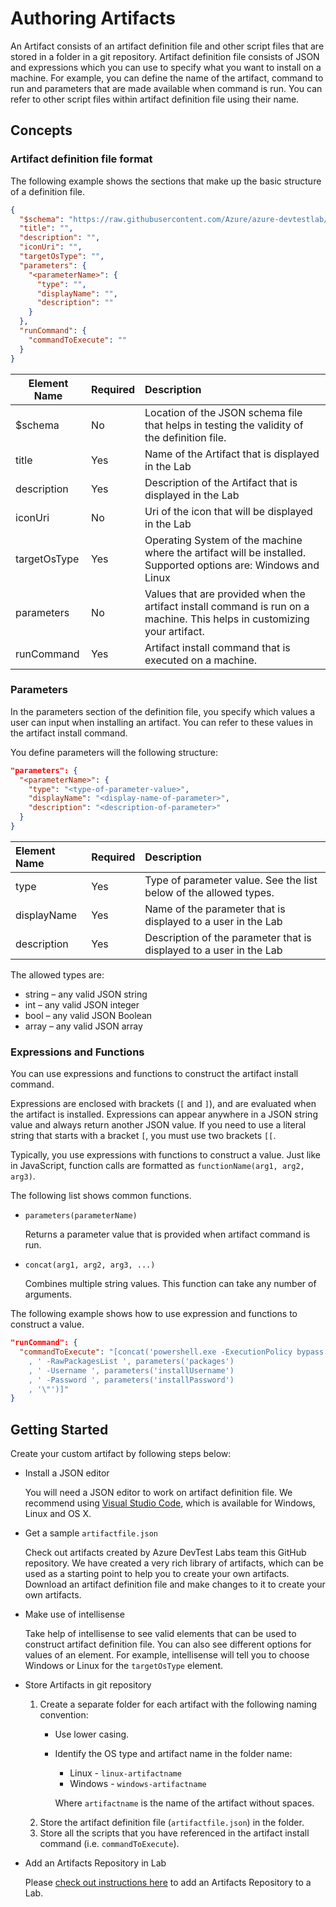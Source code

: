 # Authoring Artifacts

An Artifact consists of an artifact definition file and other script files that are stored in a folder in a git repository. Artifact definition file consists of JSON and expressions which you can use to specify what you want to install on a machine. For example, you can define the name of the artifact, command to run and parameters that are made available when command is run. You can refer to other script files within artifact definition file using their name.
 
## Concepts

### __Artifact definition file format__

The following example shows the sections that make up the basic structure of a definition file.

```JSON
{
  "$schema": "https://raw.githubusercontent.com/Azure/azure-devtestlab/master/schemas/2016-11-28/dtlArtifacts.json",
  "title": "",
  "description": "",
  "iconUri": "",
  "targetOsType": "",
  "parameters": {
    "<parameterName>": {
      "type": "",
      "displayName": "",
      "description": ""
    }
  },
  "runCommand": {
    "commandToExecute": ""
  }
}
```

|Element Name |Required |Description
|-------------|:--------|:-----------
|$schema      |No       |Location of the JSON schema file that helps in testing the validity of the definition file.
|title        |Yes      |Name of the Artifact that is displayed in the Lab
|description  |Yes      |Description of the Artifact that is displayed in the Lab
|iconUri      |No       |Uri of the icon that will be displayed in the Lab
|targetOsType |Yes      |Operating System of the machine where the artifact will be installed. Supported options are: Windows and Linux
|parameters   |No       |Values that are provided when the artifact install command is run on a machine. This helps in customizing your artifact.
|runCommand   |Yes      |Artifact install command that is executed on a machine. 

### __Parameters__

In the parameters section of the definition file, you specify which values a user can input when installing an artifact. You can refer to these values in the artifact install command.

You define parameters will the following structure:

```JSON
"parameters": {
  "<parameterName>": {
    "type": "<type-of-parameter-value>",
    "displayName": "<display-name-of-parameter>",
    "description": "<description-of-parameter>"
  }
}
```

|Element Name |Required |Description
|:------------|:--------|:----------
|type         |Yes      |Type of parameter value. See the list below of the allowed types.
|displayName  |Yes      |Name of the parameter that is displayed to a user in the Lab
|description  |Yes      |Description of the parameter that is displayed to a user in the Lab

The allowed types are:
- string – any valid JSON string 
- int – any valid JSON integer
- bool – any valid JSON Boolean
- array – any valid JSON array

### __Expressions and Functions__

You can use expressions and functions to construct the artifact install command.

Expressions are enclosed with brackets (`[` and `]`), and are evaluated when the artifact is installed. Expressions can appear anywhere in a JSON string value and always return another JSON value. If you need to use a literal string that starts with a bracket `[`, you must use two brackets `[[`. 

Typically, you use expressions with functions to construct a value. Just like in JavaScript, function calls are formatted as `functionName(arg1, arg2, arg3)`.

The following list shows common functions.

- `parameters(parameterName)`

  Returns a parameter value that is provided when artifact command is run.

- `concat(arg1, arg2, arg3, ...)`

  Combines multiple string values. This function can take any number of arguments.

The following example shows how to use expression and functions to construct a value. 

```JSON
"runCommand": { 
  "commandToExecute": "[concat('powershell.exe -ExecutionPolicy bypass \"& ./startChocolatey.ps1'
    , ' -RawPackagesList ', parameters('packages')
    , ' -Username ', parameters('installUsername')
    , ' -Password ', parameters('installPassword')
    , '\"')]" 
}
```

## Getting Started

Create your custom artifact by following steps below:
- Install a JSON editor

  You will need a JSON editor to work on artifact definition file. We recommend using [Visual Studio Code](https://code.visualstudio.com/), which is available for Windows, Linux and OS X.

- Get a sample `artifactfile.json`
  
  Check out artifacts created by Azure DevTest Labs team this GitHub repository. We have created a very rich library of artifacts, which can be used as a starting point to help you to create your own artifacts. Download an artifact definition file and make changes to it to create your own artifacts.
  
- Make use of intellisense

  Take help of intellisense to see valid elements that can be used to construct artifact definition file. You can also see different options for values of an element. For example, intellisense will tell you to choose Windows or Linux for the `targetOsType` element.

- Store Artifacts in git repository

  1. Create a separate folder for each artifact with the following naming convention:
     * Use lower casing.
     * Identify the OS type and artifact name in the folder name:
       * Linux - `linux-artifactname`
       * Windows - `windows-artifactname`

       Where `artifactname` is the name of the artifact without spaces.
  2. Store the artifact definition file (`artifactfile.json`) in the folder.
  3. Store all the scripts that you have referenced in the artifact install command (i.e. `commandToExecute`).

- Add an Artifacts Repository in Lab

  Please [check out instructions here](https://azure.microsoft.com/en-us/documentation/articles/devtest-lab-add-artifact-repo/) to add an Artifacts Repository to a Lab.